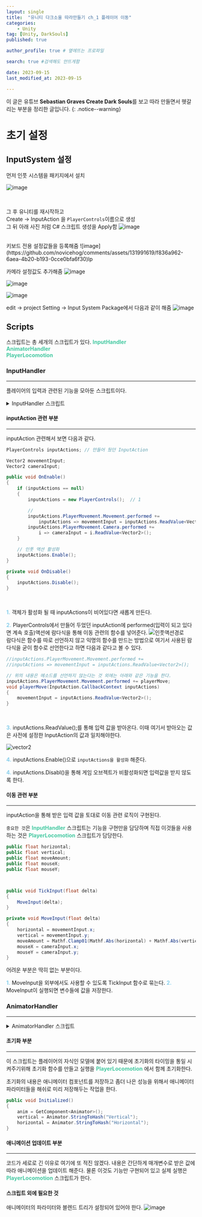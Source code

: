 ```yaml
---
layout: single
title:  "유니티 다크소울 따라만들기 ch_1 플레이어 이동"
categories: 
    - Unity
tag: [Unity, DarkSouls]
published: true

author_profile: true # 옆에뜨는 프로파일

search: true #검색해도 안뜨게함

date: 2023-09-15
last_modified_at: 2023-09-15

---
```

이 글은 유튜브 **Sebastian Graves Create Dark Souls**를 보고 따라 만들면서 헷갈리는 부분을 정리한 글입니다.
{: .notice--warning}

# 초기 설정

## InputSystem 설정 

먼저 인풋 시스템을 패키지에서 설치

![image](https://github.com/novicehog/comments/assets/131991619/4d760224-515d-448b-bcb0-8fd7e031991b)

<br>

그 후 유니티를 재시작하고<br>
Create -> InputAction 을 `PlayerControls`이름으로 생성 <br>
그 뒤 아래 사진 처럼 C# 스크립트 생성을 Apply함
![image](https://github.com/novicehog/comments/assets/131991619/17e2797f-67b4-4587-be48-7efd74500ec7)

<br>
키보드 전용 설정값들을 등록해줌
![image](https://github.com/novicehog/comments/assets/131991619/f836a962-6aea-4b20-b193-0cce0bfa6f30)lp
<br>

카메라 설정값도 추가해줌
![image](https://github.com/novicehog/comments/assets/131991619/3f8c8156-82b7-4690-af33-3008ca4e04f8)

![image](https://github.com/novicehog/comments/assets/131991619/48050f04-90bc-460d-aadc-1ccc021f1619)

![image](https://github.com/novicehog/comments/assets/131991619/fcdd1b12-b068-44e6-bd41-30c719068108)
<br>

edit -> project Setting -> Input System Package에서 다음과 같이 해줌
![image](https://github.com/novicehog/comments/assets/131991619/346017b8-1e55-4752-9e93-7ae5a7918d3d)

## Scripts
스크립트는 총 세개의 스크립트가 있다.
**<span style="color:#44C9A1">InputHandler</span>** <br>
**<span style="color:#44C9A1">AnimatorHandler</span>**<br>
**<span style="color:#44C9A1">PlayerLocomotion</span>**<br>

### InputHandler
***
플레이어의 입력과 관련된 기능을 모아둔 스크립트이다.
<details>
<summary>InputHandler 스크립트</summary>
<div markdown="1">       
InputHandler의 스크립트는 다음과 같다.

```c#

public class InputHandler : MonoBehaviour
{
    public float horizontal;
    public float vertical;
    public float moveAmount;
    public float mouseX;
    public float mouseY;

    PlayerControls inputActions;

    Vector2 movementInput;      // 이동 관련 입력 값을 받는 변수
    Vector2 cameraInput;        // 카메라 관련 입력 값을 받는 변수

    public void OnEnable()
    {
        if (inputActions == null)
        {
            inputActions = new PlayerControls();
            inputActions.PlayerMovement.Movement.performed +=
                inputActions => movementInput = inputActions.ReadValue<Vector2>();
            inputActions.PlayerMovement.Camera.performed += i => cameraInput = i.ReadValue<Vector2>();
        }

        // 인풋 액션 활성화
        inputActions.Enable();
    }

    private void OnDisable()
    {
        inputActions.Disable();
    }

    public void TickInput(float delta)
    {
        MoveInput(delta);
    }

    private void MoveInput(float delta)
    {
        horizontal = movementInput.x;
        vertical = movementInput.y;
        moveAmount = Mathf.Clamp01(Mathf.Abs(horizontal) + Mathf.Abs(vertical));
        mouseX = cameraInput.x;
        mouseY = cameraInput.y;
    }
}
```

</div>
</details> 


#### inputAction 관련 부분
***

inputAction 관련해서 보면 다음과 같다.

```c#
PlayerControls inputActions; // 만들어 뒀던 InputAction

Vector2 movementInput;
Vector2 cameraInput;

public void OnEnable()
{
    if (inputActions == null)
    {
        inputActions = new PlayerControls();  // 1

        // 
        inputActions.PlayerMovement.Movement.performed +=  
            inputActions => movementInput = inputActions.ReadValue<Vector2>();
        inputActions.PlayerMovement.Camera.performed += 
            i => cameraInput = i.ReadValue<Vector2>();
    }

    // 인풋 액션 활성화
    inputActions.Enable();
}

private void OnDisable()
{
    inputActions.Disable();
}
```

<br>

**<span style="color:skyblue">1.</span>** 객체가 활성화 될 때 inputActions이 비어있다면 새롭게 만든다.<br>

**<span style="color:skyblue">2.</span>** PlayerControls에서 만들어 두었던 inputAction에 performed(입력이 되고 있다면 계속 호출)액션에 람다식을 통해
    이동 관련의 함수를 넣어준다.
![인풋액션경로](https://github.com/novicehog/comments/assets/131991619/3f07f88c-76e0-48f2-b916-28e3a81909bd)
<br>
람다식은 함수를 따로 선언하지 않고 익명의 함수를 만드는 방법으로 여기서 사용된 람다식을 
굳이 함수로 선언한다고 하면 다음과 같다고 볼 수 있다.

```c#
//inputActions.PlayerMovement.Movement.performed +=  
//inputActions => movementInput = inputActions.ReadValue<Vector2>();

// 위의 내용은 메소드를 선언하지 않는다는 것 외에는 아래와 같은 기능을 한다.
inputActions.PlayerMovement.Movement.performed += playerMove;
void playerMove(InputAction.CallbackContext inputActions)
{
    movementInput = inputActions.ReadValue<Vector2>();
}
```
<br>

**<span style="color:skyblue">3.</span>** inputActions.ReadValue<Vector2>();를 통해 입력 값을 받아온다.
이때 여기서 받아오는 값은 사전에 설정한 InputAction의 값과 일치해야한다.

![vector2](https://github.com/novicehog/comments/assets/131991619/9d676698-3664-4226-b17e-d9ad27f44f5c)

**<span style="color:skyblue">4.</span>** inputActions.Enable()으로 `inputActions을 활성화` 해준다.

**<span style="color:skyblue">4.</span>** inputActions.Disabl()을 통해 게임 오브젝트가 비활성화되면 입력값을 받지 않도록 한다.

#### 이동 관련 부분
***
inputAction을 통해 받은 입력 값을 토대로 이동 관련 로직이 구현된다.

`중요한 것`은 **<span style="color:#44C9A1">InputHandler</span>** 스크립트는 기능을 구현만을 담당하며
직접 이것들을 사용하는 것은 **<span style="color:#44C9A1">PlayerLocomotion</span>** 스크립트가 담당한다.

```c#
public float horizontal;
public float vertical;
public float moveAmount;
public float mouseX;
public float mouseY;



public void TickInput(float delta)
{
    MoveInput(delta);
}

private void MoveInput(float delta)
{
    horizontal = movementInput.x;
    vertical = movementInput.y;
    moveAmount = Mathf.Clamp01(Mathf.Abs(horizontal) + Mathf.Abs(vertical));
    mouseX = cameraInput.x;
    mouseY = cameraInput.y;
}
```

어려운 부분은 딱히 없는 부분이다.

**<span style="color:skyblue">1.</span>** MoveInput을 외부에서도 사용할 수 있도록 TickInput 함수로 묶는다.
**<span style="color:skyblue">2.</span>** MoveInput이 실행되면 변수들에 값을 저장한다.  


### AnimatorHandler
***
<details>
<summary>AnimatorHandler 스크립트</summary>
<div markdown="1">    

애니메이션과 관련된 부분을 담당하는 스크립트이다
```c#
public class AnimatorHandler : MonoBehaviour
{
    public Animator anim;
    int vertical;
    int horizontal;
    public bool canRotate;

    public void Initialized()
    {
        anim = GetComponent<Animator>();
        vertical = Animator.StringToHash("Vertical");
        horizontal = Animator.StringToHash("Horizontal");
    }

    public void UpdateAnimatorValues(float verticalMovement, float horizontalMovement)
    {
        #region vertical
        float v = 0;

        if (verticalMovement > 0 && verticalMovement < 0.55f)
        {
            v = 0.5f;
        }
        else if (verticalMovement > 0.55f)
        {
            v = 1;
        }
        else if (verticalMovement < 0 && verticalMovement > -0.55f)
        {
            v = -0.5f;
        }
        else if(verticalMovement < -0.55f)
        {
            v = -1;
        }
        else
        {
            v = 0;
        }
        #endregion
        #region horizontal

        float h = 0;

        if (horizontalMovement > 0 && horizontalMovement < 0.55f)
        {
            h = 0.5f;
        }
        else if (horizontalMovement > 0.55f)
        {
            h = 1;
        }
        else if( horizontalMovement < 0 &&  horizontalMovement > -0.55f)
        {
            h = -0.5f;
        }
        else if ( horizontalMovement < -0.55f)
        {
            h = -1;
        }
        else
        {
            h = 0; 
        }
        #endregion

        anim.SetFloat(vertical, v, 0.1f, Time.deltaTime);
        anim.SetFloat(horizontal, h, 0.1f, Time.deltaTime);
    }

    public void CanRotate()
    {
        canRotate = true;
    }
    public void StopRotate()
    {
        canRotate = false;
    }

}
```

</div>
</details> 

#### 초기화 부분
***
이 스크립트는 플레이어의 자식인 모델에 붙어 있기 때문에
초기화의 타이밍을 통일 시켜주기위해 초기화 함수를 만들고 실행을 **<span style="color:#44C9A1">PlayerLocomotion</span>** 에서 함께 초기화한다.

초기화의 내용은 애니메이터 컴포넌트를 저장하고
좀더 나은 성능을 위해서 애니메이터 파라미터들을 해쉬로 미리 저장해두는 작업을 한다.
```c#
public void Initialized()
{
    anim = GetComponent<Animator>();
    vertical = Animator.StringToHash("Vertical");
    horizontal = Animator.StringToHash("Horizontal");
}
```

#### 애니메이션 업데이트 부분
***
코드가 세로로 긴 이유로 여기에 또 적진 않겠다.
내용은 간단하게 매개변수로 받은 값에 따라 애니메이션을 업데이트 해준다.
물론 이것도 기능만 구현되어 있고 실제 실행은  **<span style="color:#44C9A1">PlayerLocomotion</span>** 스크립트가 한다.


#### 스크립트 외에 필요한 것
애니메이터의 파라미터와 블렌드 트리가 설정되어 있어야 한다.
![image](https://github.com/novicehog/comments/assets/131991619/c8fd1904-02ab-4c51-9a82-c0eac48425e4)